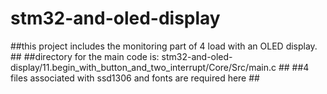 # stm32-and-oled-display
##this project includes the monitoring part of 4 load with an OLED display. ##
##directory for the main code is: stm32-and-oled-display/11.begin_with_button_and_two_interrupt/Core/Src/main.c ##
##4 files associated with ssd1306 and fonts are required here ##
